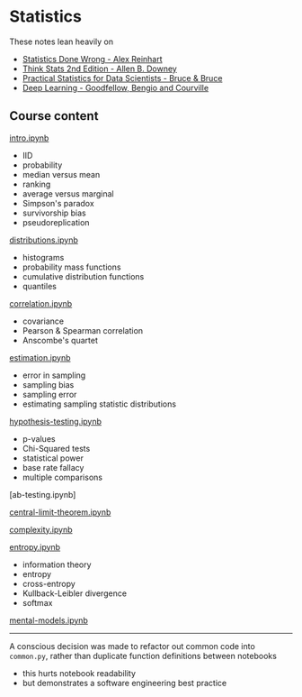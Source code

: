 # Statistics

These notes lean heavily on
- [Statistics Done Wrong - Alex Reinhart](https://www.statisticsdonewrong.com/)
- [Think Stats 2nd Edition - Allen B. Downey](https://greenteapress.com/wp/think-stats-2e/)
- [Practical Statistics for Data Scientists - Bruce & Bruce](https://www.oreilly.com/library/view/practical-statistics-for/9781491952955/)
- [Deep Learning - Goodfellow, Bengio and Courville](https://www.deeplearningbook.org/)

## Course content

[intro.ipynb](https://github.com/ADGEfficiency/teaching-monolith/blob/master/statistics/intro.ipynb)
- IID
- probability
- median versus mean
- ranking
- average versus marginal
- Simpson's paradox
- survivorship bias
- pseudoreplication

[distributions.ipynb](https://github.com/ADGEfficiency/teaching-monolith/blob/master/statistics/distributions.ipynb)
- histograms
- probability mass functions
- cumulative distribution functions
- quantiles

[correlation.ipynb](https://github.com/ADGEfficiency/teaching-monolith/blob/master/statistics/correlation.ipynb)
- covariance
- Pearson & Spearman correlation
- Anscombe's quartet

[estimation.ipynb](https://github.com/ADGEfficiency/teaching-monolith/blob/master/statistics/estimation.ipynb)
- error in sampling
- sampling bias
- sampling error
- estimating sampling statistic distributions
 
[hypothesis-testing.ipynb](https://github.com/ADGEfficiency/teaching-monolith/blob/master/statistics/hypothesis-testing.ipynb)
- p-values
- Chi-Squared tests
- statistical power 
- base rate fallacy
- multiple comparisons

[ab-testing.ipynb]

[central-limit-theorem.ipynb](https://github.com/ADGEfficiency/teaching-monolith/blob/master/statistics/central-limit-theorem.ipynb)

[complexity.ipynb](https://github.com/ADGEfficiency/teaching-monolith/blob/master/statistics/complexity.ipynb)

[entropy.ipynb](https://github.com/ADGEfficiency/teaching-monolith/blob/master/statistics/entropy.ipynb)
- information theory
- entropy
- cross-entropy
- Kullback-Leibler divergence
- softmax 

[mental-models.ipynb](https://github.com/ADGEfficiency/teaching-monolith/blob/master/statistics/mental-models.ipynb)

---
A conscious decision was made to refactor out common code into `common.py`, rather than duplicate function definitions between notebooks
- this hurts notebook readability
- but demonstrates a software engineering best practice 